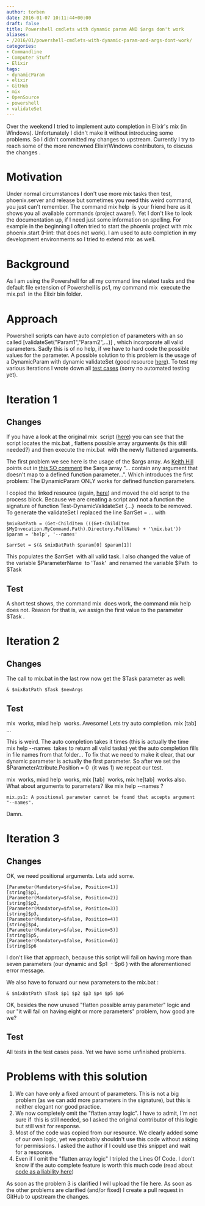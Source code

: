 ```yaml
---
author: torben
date: 2016-01-07 10:11:44+00:00
draft: false
title: Powershell cmdlets with dynamic param AND $args don't work
aliases: 
- /2016/01/powershell-cmdlets-with-dynamic-param-and-args-dont-work/
categories:
- Commandline
- Computer Stuff
- Elixir
tags:
- dynamicParam
- elixir
- GitHub
- mix
- OpenSource
- powershell
- validateSet
---
```


Over the weekend I tried to implement auto completion in Elixir's mix (in Windows). Unfortunately I didn't make it without introducing some problems. So I didn't committed my changes to upstream. Currently I try to reach some of the more renowned Elixir/Windows contributors, to discuss the changes .


# Motivation


Under normal circumstances I don't use more mix tasks then test, phoenix.server and release but sometimes you need this weird command, you just can't remember. The command mix help  is your friend here as it shows you all available commands (project aware!). Yet I don't like to look the documentation up, if I need just some information on spelling. For example in the beginning I often tried to start the phoenix project with mix phoenix.start (Hint: that does not work). I am used to auto completion in my development environments so I tried to extend mix  as well.


# Background


As I am using the Powershell for all my command line related tasks and the default file extension of Powershell is ps1, my command mix  execute the mix.ps1  in the Elixir bin folder.


# Approach


Powershell scripts can have auto completion of parameters with an so called [validateSet("Param1","Param2",...)] , which incorporate all valid parameters. Sadly this is of no help, if we have to hard code the possible values for the parameter. A possible solution to this problem is the usage of a DynamicParam with dynamic validateSet (good resource [here](https://blogs.technet.microsoft.com/pstips/2014/06/09/dynamic-validateset-in-a-dynamic-parameter/)). To test my various iterations I wrote down all [test cases](/images/2016-01-07-powershell-cmdlets-with-dynamic-param-and-args-dont-work/testcases.txt) (sorry no automated testing yet).


# Iteration 1




## Changes


If you have a look at the original mix  script ([here](https://github.com/elixir-lang/elixir/blob/master/bin/mix.ps1)) you can see that the script locates the mix.bat , flattens possible array arguments (is this still needed?) and then execute the mix.bat  with the newly flattened arguments.

The first problem we see here is the usage of the $args array. As [Keith Hill](http://stackoverflow.com/users/153982/keith-hill) points out in [this SO comment](http://stackoverflow.com/questions/12326205/accessing-the-args-array-in-powershell#comment-16543787) the $args array "... contain any argument that doesn't map to a defined function parameter...". Which introduces the first problem: The DynamicParam ONLY works for defined function parameters.

I copied the linked resource (again, [here](https://blogs.technet.microsoft.com/pstips/2014/06/09/dynamic-validateset-in-a-dynamic-parameter/)) and moved the old script to the process block. Because we are creating a script and not a function the signature of function Test-DynamicValidateSet {...}  needs to be removed. To generate the validateSet I replaced the line $arrSet = ... with

    
    $mixBatPath = (Get-ChildItem (((Get-ChildItem $MyInvocation.MyCommand.Path).Directory.FullName) + '\mix.bat'))
    $param = 'help', '--names'
    
    $arrSet = $(& $mixBatPath $param[0] $param[1])


This populates the $arrSet  with all valid task. I also changed the value of the variable $ParameterName  to 'Task'  and renamed the variable $Path  to $Task


## Test


A short test shows, the command mix  does work, the command mix help  does not. Reason for that is, we assign the first value to the parameter $Task .


# Iteration 2




## Changes


The call to mix.bat in the last row now get the $Task parameter as well:

    
    & $mixBatPath $Task $newArgs




## Test


mix  works, mixd help  works. Awesome! Lets try auto completion. mix [tab]  ...

This is weird. The auto completion takes it times (this is actually the time mix help --names  takes to return all valid tasks) yet the auto completion fills in file names from that folder... To fix that we need to make it clear, that our dynamic parameter is actually the first parameter. So after we set the $ParameterAttribute.Position = 0  (it was 1) we repeat our test.

mix  works, mixd help  works, mix [tab]  works, mix he[tab]  works also. What about arguments to parameters? like mix help --names ?

    
    mix.ps1: A positional parameter cannot be found that accepts argument "--names".


Damn.


# Iteration 3




## Changes


OK, we need positional arguments. Lets add some.

    
    [Parameter(Mandatory=$false, Position=1)]
    [string]$p1,
    [Parameter(Mandatory=$false, Position=2)]
    [string]$p2,
    [Parameter(Mandatory=$false, Position=3)]
    [string]$p3,
    [Parameter(Mandatory=$false, Position=4)]
    [string]$p4,
    [Parameter(Mandatory=$false, Position=5)]
    [string]$p5,
    [Parameter(Mandatory=$false, Position=6)]
    [string]$p6


I don't like that approach, because this script will fail on having more than seven parameters (our dynamic and $p1  - $p6 ) with the aforementioned error message.

We also have to forward our new parameters to the mix.bat :

    
    & $mixBatPath $Task $p1 $p2 $p3 $p4 $p5 $p6


OK, besides the now unused "flatten possible array parameter" logic and our "it will fail on having eight or more parameters" problem, how good are we?


## Test


All tests in the test cases pass. Yet we have some unfinished problems.


# Problems with this solution





1. We can have only a fixed amount of parameters. This is not a big problem (as we can add more parameters in the signature), but this is neither elegant nor good practice.
2. We now completely omit the "flatten array logic". I have to admit, I'm not sure if  this is still needed, so I asked the original contributor of this logic but still wait for response.
3. Most of the code was copied from our resource. We clearly added some of our own logic, yet we probably shouldn't use this code without asking for permissions. I asked the author if I could use this snippet and wait for a response.
4. Even if I omit the "flatten array logic" I tripled the Lines Of Code. I don't know if the auto complete feature is worth this much code (read about [code as a liability here](http://blogs.msdn.com/b/elee/archive/2009/03/11/source-code-is-a-liability-not-an-asset.aspx))

As soon as the problem 3 is clarified I will upload the file here. As soon as the other problems are clarified (and/or fixed) I create a pull request in GitHub to upstream the changes.
